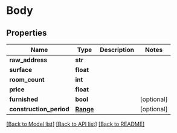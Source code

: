 # Body

## Properties
Name | Type | Description | Notes
------------ | ------------- | ------------- | -------------
**raw_address** | **str** |  | 
**surface** | **float** |  | 
**room_count** | **int** |  | 
**price** | **float** |  | 
**furnished** | **bool** |  | [optional] 
**construction_period** | [**Range**](Range.md) |  | [optional] 

[[Back to Model list]](../README.md#documentation-for-models) [[Back to API list]](../README.md#documentation-for-api-endpoints) [[Back to README]](../README.md)


